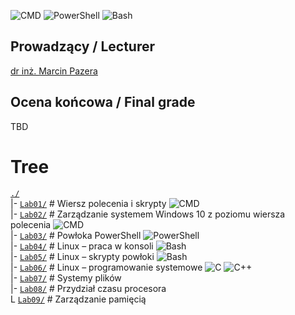 ![CMD](https://img.shields.io/badge/CMD-black?style=for-the-badge&logo=powershell&logoColor=white) ![PowerShell](https://img.shields.io/badge/PowerShell-5391FE?style=for-the-badge&logo=powershell&logoColor=white) ![Bash](https://img.shields.io/badge/Bash-4EAA25?style=for-the-badge&logo=gnu-bash&logoColor=white)

## Prowadzący / Lecturer

[dr inż. Marcin Pazera](https://scholar.google.com/citations?user=qYxHaXUAAAAJ)

## Ocena końcowa / Final grade

TBD

# Tree

[`./`](./)  
|- [`Lab01/`](./Lab01) \# Wiersz polecenia i skrypty ![CMD](https://img.shields.io/badge/CMD-black)  
|- [`Lab02/`](./Lab02) \# Zarządzanie systemem Windows 10 z poziomu wiersza polecenia ![CMD](https://img.shields.io/badge/CMD-black)  
|- [`Lab03/`](./Lab03) \# Powłoka PowerShell ![PowerShell](https://img.shields.io/badge/PowerShell-5391FE)  
|- [`Lab04/`](./Lab04) \# Linux – praca w konsoli ![Bash](https://img.shields.io/badge/Bash-4EAA25?logo=gnu-bash&logoColor=white)  
|- [`Lab05/`](./Lab05) \# Linux – skrypty powłoki ![Bash](https://img.shields.io/badge/Bash-4EAA25?logo=gnu-bash&logoColor=white)  
|- [`Lab06/`](./Lab06) \# Linux – programowanie systemowe ![C](https://img.shields.io/badge/C-FF318C?logo=clion&logoColor=white) ![C++](https://img.shields.io/badge/C%2B%2B-21D789?logo=clion&logoColor=white)  
|- [`Lab07/`](./Lab07) \# Systemy plików  
|- [`Lab08/`](./Lab08) \# Przydział czasu procesora  
L [`Lab09/`](./Lab09) \# Zarządzanie pamięcią
